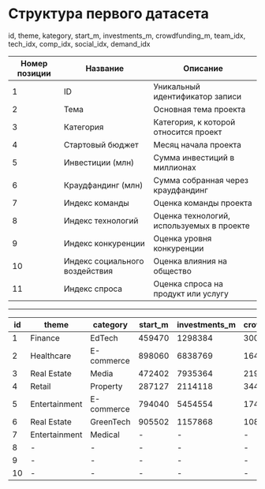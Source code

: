 # Структура первого датасета

id, theme, kategory, start_m, investments_m, crowdfunding_m,
team_idx, tech_idx, comp_idx, social_idx, demand_idx 

| **Номер позиции** | **Название**          | **Описание**                          |
|-------------------|-----------------------|---------------------------------------|
| 1                 | ID                    | Уникальный идентификатор записи       |
| 2                 | Тема                  | Основная тема проекта                 |
| 3                 | Категория             | Категория, к которой относится проект |
| 4                 | Стартовый бюджет       | Месяц начала проекта                  |
| 5                 | Инвестиции (млн)     | Сумма инвестиций в миллионах          |
| 6                 | Краудфандинг (млн)   | Сумма собранная через краудфандинг   |
| 7                 | Индекс команды        | Оценка команды проекта                |
| 8                 | Индекс технологий     | Оценка технологий, используемых в проекте |
| 9                 | Индекс конкуренции    | Оценка уровня конкуренции             |
| 10                | Индекс социального воздействия | Оценка влияния на общество      |
| 11                | Индекс спроса        | Оценка спроса на продукт или услугу  |

---

| id | theme        | category   | start_m | investments_m | crowdfunding_m | team_idx | tech_idx | comp_idx | social_idx | demand_idx |
|----|--------------|------------|---------|---------------|----------------|----------|----------|----------|------------|------------|
| 1  | Finance      | EdTech     | 459470  | 1298384       | 3001429        | 5.9      | 7.0      | 9.0      | 5.5        | 4.1        |
| 2  | Healthcare   | E-commerce  | 898060  | 6838769       | 1641275        | 7.2      | 6.6      | 3.0      | 8.6        | 1.7        |
| 3  | Real Estate  | Media      | 472402  | 7935364       | 2191543        | 7.4      | 6.1      | 7.5      | 1.1        | 2.3        |
| 4  | Retail       | Property   | 287127  | 2114118       | 3447649        | 4.2      | 7.2      | 6.7      | 8.5        | 7.5        |
| 5  | Entertainment| E-commerce   |794040   |5454554       |1746592         |4.6       |7.3       |1.9       |7.4         |6.1         |
| 6  | Real Estate   | GreenTech   |905502   |1157868       |1088580         |1.4       |8.2       |3.9       |-           |-           |
| 7  | Entertainment   | Medical    |-         |-               |-                |-          |-          |-          |-            |-            |
|8   |-              |-           |-         |-               |-                |-          |-          |-          |-            |-            |
|9   |-              |-           |-         |-               |-                |-          |-          |-          |-            |-            |
|10|-              |-           |-         |-               |-                |-          |-          |-          |-            |-            |

